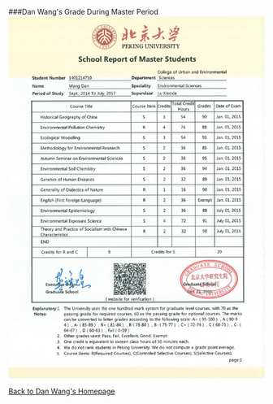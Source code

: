 ###Dan Wang's Grade During Master Period
![grade](TranscriptofMSDegree.png)

[Back to Dan Wang's Homepage](https://danwangpku.github.io/index.html)